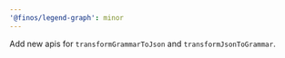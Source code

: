 ```yaml
---
'@finos/legend-graph': minor
---
```


Add new apis for `transformGrammarToJson` and `transformJsonToGrammar`.
